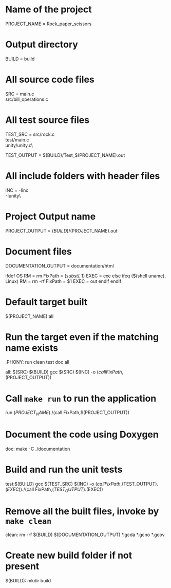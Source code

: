 # Name of the project
PROJECT_NAME = Rock_paper_scissors

# Output directory
BUILD = build

# All source code files
SRC = main.c\
src/bill_operations.c

# All test source files
TEST_SRC = src/rock.c\
test/main.c\
unity/unity.c\

TEST_OUTPUT = $(BUILD)/Test_$(PROJECT_NAME).out

# All include folders with header files
INC	= -Iinc\
-Iunity\



# Project Output name
PROJECT_OUTPUT = $(BUILD)/$(PROJECT_NAME).out

# Document files
DOCUMENTATION_OUTPUT = documentation/html


 ifdef OS
    RM = rm
    FixPath = $(subst /,\,$1)
    EXEC = exe
 else
    ifeq ($(shell uname), Linux)
       RM = rm -rf
       FixPath = $1
 	    EXEC = out
    endif
 endif

# Default target built
$(PROJECT_NAME):all

# Run the target even if the matching name exists
.PHONY: run clean test doc all

all: $(SRC) $(BUILD)
	gcc $(SRC) $(INC) -o $(call FixPath,$(PROJECT_OUTPUT))

# Call `make run` to run the application
run:$(PROJECT_NAME)
	./$(call FixPath,$(PROJECT_OUTPUT))

# Document the code using Doxygen
doc:
	make -C ./documentation

# Build and run the unit tests
test:$(BUILD)
	gcc $(TEST_SRC) $(INC) -o $(call FixPath,$(TEST_OUTPUT).$(EXEC))
	./$(call FixPath,$(TEST_OUTPUT).$(EXEC))


# Remove all the built files, invoke by `make clean`
clean:
	rm -rf $(BUILD) $(DOCUMENTATION_OUTPUT) *.gcda *.gcno *.gcov

# Create new build folder if not present
$(BUILD):
	mkdir build

